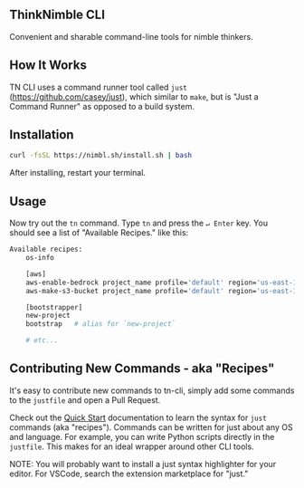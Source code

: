 ## ThinkNimble CLI

Convenient and sharable command-line tools for nimble thinkers.

## How It Works

TN CLI uses a command runner tool called `just` (https://github.com/casey/just), which similar to `make`, but is "Just a Command Runner" as opposed to a build system.

## Installation

```sh
curl -fsSL https://nimbl.sh/install.sh | bash
```

After installing, restart your terminal.

## Usage

Now try out the `tn` command. Type `tn` and press the `↵ Enter` key. You should see a list of "Available Recipes." like this:

```sh
Available recipes:
    os-info

    [aws]
    aws-enable-bedrock project_name profile='default' region='us-east-1' model='*'
    aws-make-s3-bucket project_name profile='default' region='us-east-1'

    [bootstrapper]
    new-project
    bootstrap   # alias for `new-project`

    # etc...
```

## Contributing New Commands - aka "Recipes"

It's easy to contribute new commands to tn-cli, simply add some commands to the `justfile` and open a Pull Request.

Check out the [Quick Start](https://github.com/casey/just?tab=readme-ov-file#quick-start) documentation to learn the syntax for `just` commands (aka "recipes"). Commands can be written for just about any OS and language. For example, you can write Python scripts directly in the `justfile`. This makes for an ideal wrapper around other CLI tools.

NOTE: You will probably want to install a just syntax highlighter for your editor. For VSCode, search the extension marketplace for "just."
